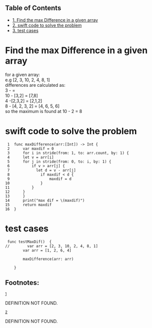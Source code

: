 <div id="table-of-contents">
<h2>Table of Contents</h2>
<div id="text-table-of-contents">
<ul>
<li><a href="#sec-1">1. Find the max Difference in a given array</a></li>
<li><a href="#sec-2">2. swift code to solve the problem</a></li>
<li><a href="#sec-3">3. test cases</a></li>
</ul>
</div>
</div>


# Find the max Difference in a given array<a id="sec-1" name="sec-1"></a>

<p class="verse">
for a given array:<br  />
e.g [2, 3, 10, 2, 4, 8, 1]<br  />
differences are calculated as:<br  />
3 - =<br  />
10 - [3,2] = [7,8]<br  />
4 -[2,3,2] = [2,1,2]<br  />
8 - [4, 2, 3, 2] = [4, 6, 5, 6]<br  />
so the maximum is found at 10 - 2 = 8<br  />
</p>

# swift code to solve the problem<a id="sec-2" name="sec-2"></a>

     1  func maxDifference(arr:[Int]) -> Int {
     2      var maxdif = 0
     3      for i in stride(from: 1, to: arr.count, by: 1) {
     4      let v = arr[i]
     5      for j in stride(from: 0, to: i, by: 1) {
     6          if v > arr[j] {
     7            let d = v - arr[j]
     8              if maxdif < d {
     9                  maxdif = d
    10              }
    11          }
    12      }
    13      }
    14      print("max dif = \(maxdif)")
    15      return maxdif
    16  }

# test cases<a id="sec-3" name="sec-3"></a>

     func testMaxDif()  {
    //        var arr = [2, 3, 10, 2, 4, 8, 1]
            var arr = [1, 2, 6, 4]
    
            maxDifference(arr: arr)
            
        }

<div id="footnotes">
<h2 class="footnotes">Footnotes: </h2>
<div id="text-footnotes">

<div class="footdef"><sup><a id="fn.1" name="fn.1" class="footnum" href="#fnr.1">1</a></sup> <p>DEFINITION NOT FOUND.</p></div>

<div class="footdef"><sup><a id="fn.2" name="fn.2" class="footnum" href="#fnr.2">2</a></sup> <p>DEFINITION NOT FOUND.</p></div>


</div>
</div>
